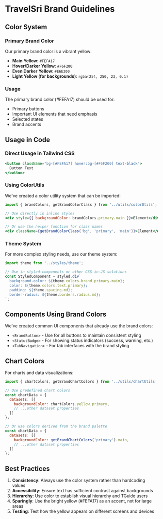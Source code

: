 # TravelSri Brand Guidelines

## Color System

### Primary Brand Color

Our primary brand color is a vibrant yellow:

- **Main Yellow**: `#FEFA17`
- **Hover/Darker Yellow**: `#F6F200` 
- **Even Darker Yellow**: `#E6E200`
- **Light Yellow (for backgrounds)**: `rgba(254, 250, 23, 0.1)`

### Usage

The primary brand color (#FEFA17) should be used for:

- Primary buttons
- Important UI elements that need emphasis
- Selected states
- Brand accents

## Usage in Code

### Direct Usage in Tailwind CSS

```jsx
<button className="bg-[#FEFA17] hover:bg-[#F6F200] text-black">
  Button Text
</button>
```

### Using ColorUtils

We've created a color utility system that can be imported:

```jsx
import { brandColors, getBrandColorClass } from '../utils/colorUtils';

// Use directly in inline styles
<div style={{ backgroundColor: brandColors.primary.main }}>Element</div>

// Or use the helper function for class names
<div className={getBrandColorClass('bg', 'primary', 'main')}>Element</div>
```

### Theme System

For more complex styling needs, use our theme system:

```jsx
import theme from '../styles/theme';

// Use in styled-components or other CSS-in-JS solutions
const StyledComponent = styled.div`
  background-color: ${theme.colors.brand.primary.main};
  color: ${theme.colors.text.primary};
  padding: ${theme.spacing.md};
  border-radius: ${theme.borders.radius.md};
`;
```

## Components Using Brand Colors

We've created common UI components that already use the brand colors:

- `<BrandButton>` - Use for all buttons to maintain consistent styling
- `<StatusBadge>` - For showing status indicators (success, warning, etc.)
- `<TabNavigation>` - For tab interfaces with the brand styling

## Chart Colors

For charts and data visualizations:

```jsx
import { chartColors, getBrandChartColors } from '../utils/chartUtils';

// Use predefined chart colors
const chartData = {
  datasets: [{
    backgroundColor: chartColors.yellow.primary,
    // ...other dataset properties
  }]
};

// Or use colors derived from the brand palette
const chartData = {
  datasets: [{
    backgroundColor: getBrandChartColors('primary').main,
    // ...other dataset properties
  }]
};
```

## Best Practices

1. **Consistency**: Always use the color system rather than hardcoding values
2. **Accessibility**: Ensure text has sufficient contrast against backgrounds
3. **Hierarchy**: Use color to establish visual hierarchy and TGuide users
4. **Sparingly**: Use the bright yellow (#FEFA17) as an accent, not for large areas
5. **Testing**: Test how the yellow appears on different screens and devices